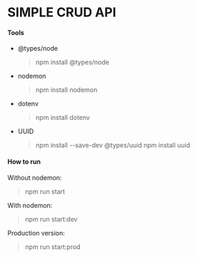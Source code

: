 # SIMPLE CRUD API

#### Tools

* @types/node
  >  npm install @types/node

* nodemon
  > npm install nodemon

* dotenv
  > npm install dotenv

* UUID
  > npm install --save-dev @types/uuid
  > npm install uuid

#### How to run

Without nodemon:
  > npm run start

With nodemon:
  > npm run start:dev

Production version:
  > npm run start:prod
